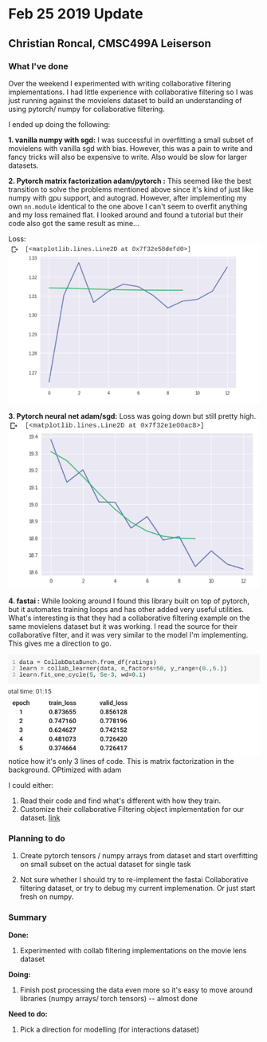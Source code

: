 # Feb 25 2019 Update
## Christian Roncal, CMSC499A Leiserson

### What I've done
Over the weekend I experimented with writing collaborative filtering implementations. I had little experience with collaborative filtering so I was just running against the movielens dataset to build an understanding of using pytorch/ numpy for collaborative filtering.

I ended up doing the following:

**1. vanilla numpy with sgd:** I was successful in overfitting a small subset of movielens with vanilla sgd with bias. However, this was a pain to write and fancy tricks will also be expensive to write. Also would be slow for larger datasets.

**2. Pytorch matrix factorization adam/pytorch :** This seemed like the best transition to solve the problems mentioned above since it's kind of just like numpy with gpu support, and autograd. However, after implementing my own ``nn.module`` identical to the one above I can't seem to overfit anything and my loss remained flat. I looked around and found a tutorial but their code also got the same result as mine...

Loss: <img src="/imgs/mf-pytorch.png"></img>

**3. Pytorch neural net adam/sgd:** Loss was going down but still pretty high.
<img src="/imgs/nn-pytorch.png">

**4. fastai :** While looking around I found this library built on top of pytorch, but it automates training loops and has other added very useful utilities. What's interesting is that they had a collaborative filtering example on the same movielens dataset but it was working. I read the source for their collaborative filter, and it was very similar to the model I'm implementing. This gives me a direction to go.

<img src='imgs/mf-fastai.png'> 
notice how it's only 3 lines of code. This is matrix factorization in the background. OPtimized with adam

I could either:
1. Read their code and find what's different with how they train.
1. Customize their collaborative Filtering object implementation for our dataset. <a href="https://github.com/fastai/fastai/blob/master/fastai/collab.py"> link </a>

### Planning to do
1. Create pytorch tensors / numpy arrays from dataset and start overfitting on small subset on the actual dataset for single task

1. Not sure whether I should try to re-implement the fastai Collaborative filtering dataset, or try to debug my current implemenation. Or just start fresh on numpy.

### Summary
**Done:**
1. Experimented with collab filtering implementations on the movie lens dataset

**Doing:**
1. Finish post processing the data even more so it's easy to move around libraries (numpy arrays/ torch tensors) -- almost done


**Need to do:**
1. Pick a direction for modelling (for interactions dataset)